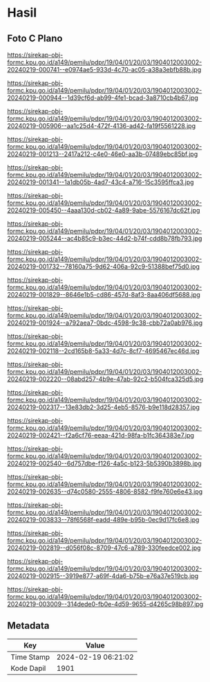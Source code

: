 # Hasil

## Foto C Plano

https://sirekap-obj-formc.kpu.go.id/a149/pemilu/pdpr/19/04/01/20/03/1904012003002-20240219-000741--e0974ae5-933d-4c70-ac05-a38a3ebfb88b.jpg

https://sirekap-obj-formc.kpu.go.id/a149/pemilu/pdpr/19/04/01/20/03/1904012003002-20240219-000944--1d39cf6d-ab99-4fe1-bcad-3a8710cb4b67.jpg

https://sirekap-obj-formc.kpu.go.id/a149/pemilu/pdpr/19/04/01/20/03/1904012003002-20240219-005906--aa1c25d4-472f-4136-ad42-fa19f5561228.jpg

https://sirekap-obj-formc.kpu.go.id/a149/pemilu/pdpr/19/04/01/20/03/1904012003002-20240219-001213--2417a212-c4e0-46e0-aa3b-07489ebc85bf.jpg

https://sirekap-obj-formc.kpu.go.id/a149/pemilu/pdpr/19/04/01/20/03/1904012003002-20240219-001341--1a1db05b-4ad7-43c4-a716-15c3595ffca3.jpg

https://sirekap-obj-formc.kpu.go.id/a149/pemilu/pdpr/19/04/01/20/03/1904012003002-20240219-005450--4aaa130d-cb02-4a89-9abe-5576167dc62f.jpg

https://sirekap-obj-formc.kpu.go.id/a149/pemilu/pdpr/19/04/01/20/03/1904012003002-20240219-005244--ac4b85c9-b3ec-44d2-b74f-cdd8b78fb793.jpg

https://sirekap-obj-formc.kpu.go.id/a149/pemilu/pdpr/19/04/01/20/03/1904012003002-20240219-001732--78160a75-9d62-406a-92c9-51388bef75d0.jpg

https://sirekap-obj-formc.kpu.go.id/a149/pemilu/pdpr/19/04/01/20/03/1904012003002-20240219-001829--8646e1b5-cd86-457d-8af3-8aa406df5688.jpg

https://sirekap-obj-formc.kpu.go.id/a149/pemilu/pdpr/19/04/01/20/03/1904012003002-20240219-001924--a792aea7-0bdc-4598-9c38-cbb72a0ab976.jpg

https://sirekap-obj-formc.kpu.go.id/a149/pemilu/pdpr/19/04/01/20/03/1904012003002-20240219-002118--2cd165b8-5a33-4d7c-8cf7-4695467ec46d.jpg

https://sirekap-obj-formc.kpu.go.id/a149/pemilu/pdpr/19/04/01/20/03/1904012003002-20240219-002220--08abd257-4b9e-47ab-92c2-b504fca325d5.jpg

https://sirekap-obj-formc.kpu.go.id/a149/pemilu/pdpr/19/04/01/20/03/1904012003002-20240219-002317--13e83db2-3d25-4eb5-8576-b9e118d28357.jpg

https://sirekap-obj-formc.kpu.go.id/a149/pemilu/pdpr/19/04/01/20/03/1904012003002-20240219-002421--f2a6cf76-eeaa-421d-98fa-b1fc364383e7.jpg

https://sirekap-obj-formc.kpu.go.id/a149/pemilu/pdpr/19/04/01/20/03/1904012003002-20240219-002540--6d757dbe-f126-4a5c-b123-5b5390b3898b.jpg

https://sirekap-obj-formc.kpu.go.id/a149/pemilu/pdpr/19/04/01/20/03/1904012003002-20240219-002635--d74c0580-2555-4806-8582-f9fe760e6e43.jpg

https://sirekap-obj-formc.kpu.go.id/a149/pemilu/pdpr/19/04/01/20/03/1904012003002-20240219-003833--78f6568f-eadd-489e-b95b-0ec9d17fc6e8.jpg

https://sirekap-obj-formc.kpu.go.id/a149/pemilu/pdpr/19/04/01/20/03/1904012003002-20240219-002819--d056f08c-8709-47c6-a789-330feedce002.jpg

https://sirekap-obj-formc.kpu.go.id/a149/pemilu/pdpr/19/04/01/20/03/1904012003002-20240219-002915--3919e877-a69f-4da6-b75b-e76a37e519cb.jpg

https://sirekap-obj-formc.kpu.go.id/a149/pemilu/pdpr/19/04/01/20/03/1904012003002-20240219-003009--314dede0-fb0e-4d59-9655-d4265c98b897.jpg


## Metadata

| Key        | Value               |
| ---------- | ------------------- |
| Time Stamp | 2024-02-19 06:21:02 |
| Kode Dapil | 1901                |



